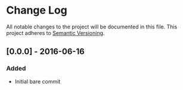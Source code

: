 # Change Log
All notable changes to the project will be documented in this file.
This project adheres to [Semantic Versioning](http://semver.org/).

## [0.0.0] - 2016-06-16
### Added
- Initial bare commit
